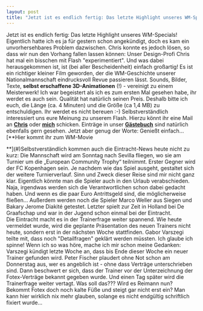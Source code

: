 ```yaml
---
layout: post
title: "Jetzt ist es endlich fertig: Das letzte Highlight unseres WM-Specials!"
---
```


Jetzt ist es endlich fertig: Das letzte Highlight unseres WM-Specials! Eigentlich hatte ich es ja für gestern schon angekündigt, doch es kam ein unvorhersehbares Problem dazwischen. Chris konnte es jedoch lösen, so dass wir nun den Vorhang fallen lassen können: Unser Design-Profi Chris hat mal ein bisschen mit Flash "experimentiert". Und was dabei herausgekommen ist, ist (bei aller Bescheidenheit) einfach großartig! Es ist ein richtiger kleiner Film geworden, der die WM-Geschichte unserer Nationalmannschaft eindrucksvoll Revue passieren lässt. Sounds, Bilder, Texte, **selbst erschaffene 3D-Animationen** (!) - vereinigt zu einem Meisterwerk! Ich war begeistert als ich es zum ersten Mal gesehen habe, ihr werdet es auch sein. Qualität hat natürlich seinen Preis. Deshalb bitte ich euch, die Länge (ca. 4 Minuten) und die Größe (ca 1,4 MB) zu entschuldigen. Ihr werdet es nicht bereuen :-) Selbstverständlich interessiert uns eure Meinung zu unserem Flash. Hierzu könnt ihr eine Mail an [**Chris**](mailto:chris@eintracht-stats.de) oder [**mich**](mailto:flip@eintracht-stats.de) schicken. Einträge in unser [**Gästebuch**](http://www.eintracht-stats.de/gb/guestbook.php) sind natürlich ebenfalls gern gesehen. Jetzt aber genug der Worte: Genießt einfach... [**Hier kommt ihr zum WM-Movie  
  
**](#)Selbstverständlich kommen auch die Eintracht-News heute nicht zu kurz: Die Mannschaft wird am Sonntag nach Sevilla fliegen, wo sie am Turnier um die „European Community Trophy“ teilnimmt. Erster Gegner wird der FC Kopenhagen sein. Je nachdem wie das Spiel ausgeht, gestaltet sich der weitere Turnierverlauf. Sinn und Zweck dieser Reise sind mir nicht ganz klar. Eigentlich könnte man die Spieler auch in den Urlaub verabschieden. Naja, irgendwas werden sich die Verantwortlichen schon dabei gedacht haben. Und wenn es die paar Euro Antrittsgeld sind, die möglicherweise fließen... Außerdem werden noch die Spieler Marco Weller aus Siegen und Bakary Jerome Diakité getestet. Letzter spielt zur Zeit in Holland bei De Graafschap und war in der Jugend schon einmal bei der Eintracht.  
Die Eintracht macht es in der Trainerfrage weiter spannend. Wie heute vermeldet wurde, wird die geplante Präsentation des neuen Trainers nicht heute, sondern erst in der nächsten Woche stattfinden. Gabor Varszegi teilte mit, dass noch "Detailfragen" geklärt werden müssten. Ich glaube ich spinne! Wenn ich so was höre, mache ich mir schon meine Gedanken: Varszegi kündigt letzte Woche an, dass bis Ende dieser Woche ein neuer Trainer gefunden wird. Peter Fischer plaudert ohne Not schon am Donnerstag aus, wer es angeblich ist - ohne dass Verträge unterschrieben sind. Dann beschwert er sich, dass der Trainer vor der Unterzeichnung der Fotex-Verträge bekannt gegeben wurde. Und einen Tag später wird die Trainerfrage weiter vertagt. Was soll das??? Wird es Reimann nun? Bekommt Fotex doch noch kalte Füße und steigt gar nicht erst ein? Man kann hier wirklich nix mehr glauben, solange es nicht endgültig schriftlich fixiert wurde...
